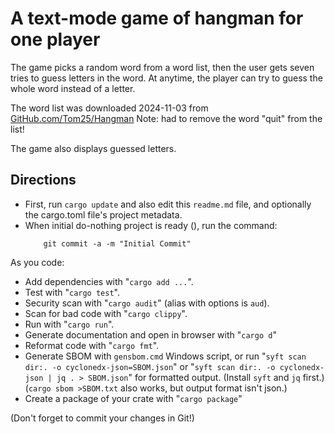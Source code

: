 # A text-mode game of hangman for one player

The game picks a random word from a word list, then the user gets
seven tries to guess letters in the word.
At anytime, the player can try to guess the whole word instead of
a letter.

The word list was downloaded 2024-11-03 from
[GitHub.com/Tom25/Hangman](https://github.com/Tom25/Hangman/blob/master/wordlist.txt)
Note: had to remove the word "quit" from the list!

The game also displays guessed letters.

## Directions

- First, run `cargo update` and also edit this `readme.md` file,
and optionally the cargo.toml file's project metadata.
- When initial do-nothing project is ready (), run the command:
    ```
        git commit -a -m "Initial Commit"
    ```
As you code:
- Add dependencies with "`cargo add ...`".
- Test with "`cargo test`".
- Security scan with "`cargo audit`" (alias with options is `aud`).
- Scan for bad code with "`cargo clippy`".
- Run with "`cargo run`".
- Generate documentation and open in browser with "`cargo d`"
- Reformat code with "`cargo fmt`".
- Generate SBOM with `gensbom.cmd` Windows script, or run
  "`syft scan dir:. -o cyclonedx-json=SBOM.json`"
  or "`syft scan dir:. -o cyclonedx-json | jq . > SBOM.json`" for
  formatted output.  (Install `syft` and `jq` first.)
  (`cargo sbom >SBOM.txt` also works, but output format isn't json.)
- Create a package of your crate with "`cargo package`"

(Don't forget to commit your changes in Git!)
